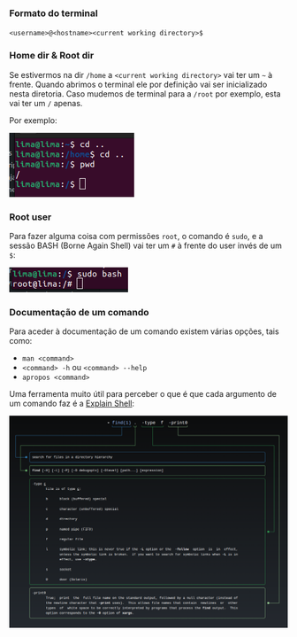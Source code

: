 ### Formato do terminal

`<username>@<hostname><current working directory>$` 

### Home dir & Root dir 

Se estivermos na dir `/home` a `<current working directory>` vai ter um `~` à frente. Quando abrimos o terminal ele por definição vai ser inicializado nesta diretoria. Caso mudemos de terminal para a `/root` por exemplo, esta vai ter um `/` apenas. 

Por exemplo: 

![picture 5](%24%7Bpath%7D/img/d656dca0af1c901f51917f61e1befad7bb957770bb0948d9da8f016057501ed6.png)  

### Root user 

Para fazer alguma coisa com permissões `root`, o comando é `sudo`, e a sessão BASH (Borne Again Shell) vai ter um `#` à frente do user invés de um `$`: 

![picture 6](%24%7Bpath%7D/img/ef46a1da8ab3ba2bdcf635e0a5d3ce177ec0d7d6ce362250faf1ad04b7b43012.png)  


### Documentação de um comando 

Para aceder à documentação de um comando existem várias opções, tais como: 

- `man <command>`
- `<command> -h` ou `<command> --help`
- `apropos <command>` 

Uma ferramenta muito útil para perceber o que é que cada argumento de um comando faz é a [Explain Shell](https://explainshell.com/): 

![picture 1](%24%7Bpath%7D/img/afd2a910010e97ca69e7b06015ad3dd4a154d6cbec979031106a43c3eec99ad6.png)  


